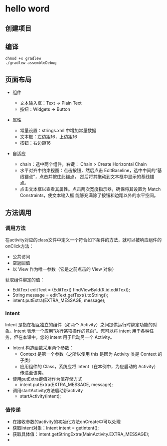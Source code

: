 # hello word

## 创建项目

## 编译
```
chmod +x gradlew
./gradlew assembleDebug
```

## 页面布局

* 组件
	- 文本输入框：Text -> Plain Text
	- 按钮：Widgets -> Button

* 属性
	- 常量设置：strings.xml 中增加常量数据
	- 文本框：左边距16，上边距16
	- 按钮：右边距16
* 自适应
	- chain：选中两个组件，右键： Chain > Create Horizontal Chain
	- 水平对齐中约束视图：点击按钮，然后点击 EditBaseline，选中中间的“基线锚点”，点击并按住此锚点，
	  然后将其拖动到文本框中显示的基线锚点。
	- 点击文本框以查看其属性。点击两次宽度指示器，确保将其设置为 Match Constraints，使文本输入框
	  能够充满除了按钮和边距以外的水平空间。

## 方法调用

### 调用方法
在activity对应的class文件中定义一个符合如下条件的方法，就可以被响应组件的onClick方法：

* 公共访问
* 空返回值
* 以 View 作为唯一参数（它是之前点击的 View 对象）

获取组件绑定的值：
* EditText editText = (EditText) findViewById(R.id.editText);
* String message = editText.getText().toString();
* intent.putExtra(EXTRA_MESSAGE, message);

### Intent

Intent 是指在相互独立的组件（如两个 Activity）之间提供运行时绑定功能的对象。Intent 表示一个应用“执行某项操作的意向”。您可以将 intent 用于各种任务，但在本课中，您的 intent 用于启动另一个 Activity。

* Intent 构造函数采用两个参数：
	- Context 是第一个参数（之所以使用 this 是因为 Activity 类是 Context 的子类）
	- 应用组件的 Class，系统应将 Intent（在本例中，为应启动的 Activity）传递至该类。
* 使用putExtra键值对作为值存储方式
	- intent.putExtra(EXTRA_MESSAGE, message);
* 调用startActivity方法启动新activity
	- startActivity(intent);

### 值传递
* 在接收参数的activity的初始化方法onCreate中可以处理
* 获取Intent对象：Intent intent = getIntent();
* 获取具体值：intent.getStringExtra(MainActivity.EXTRA_MESSAGE);
* 











